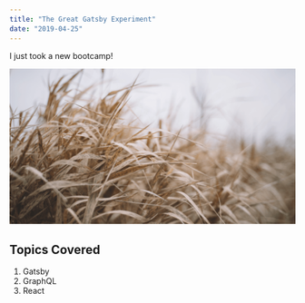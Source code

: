 ```yaml
---
title: "The Great Gatsby Experiment"
date: "2019-04-25"
---
```


I just took a new bootcamp! 

![grass](./grass.png)

## Topics Covered

1. Gatsby
2. GraphQL
3. React